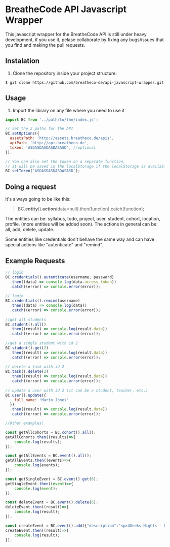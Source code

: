 # BreatheCode API Javascript Wrapper

This javascript wrapper for the BreatheCode API is still under heavy development, if you use it, pelase collaborate by fixing any bugs/issues that you find and making the pull requests.

## Instalation

1. Clone the repository inside your project structure:
```
$ git clone https://github.com/breatheco-de/api-javascript-wrapper.git
```

## Usage

1. Import the library on any file where you need to use it
```js
import BC from '../path/to/the/index.js';

// set the 2 paths for the API
BC.setOptions({
  assetsPath: 'http://assets.breatheco.de/apis',
  apiPath: 'http://api.breatheco.de',
  token: 'ASDASDASDASDASASD', //optional
});

// You can also set the token on a separate function, 
// it will be saved in the localStorage if the localStorage is available.
BC.setToken('ASDASDASDASDASASD');
```

## Doing a request
It's always going to be like this:

> BC.**entity**().**action**(data=null).then(function).catch(function);

The entities can be: syllabus, todo, project, user, student, cohort, location, profile. (more entities will be added soon).
The actions in general can be: all, add, delete, update.

Some entities like credentials don't behave the same way and can have special actions like "autenticate" and "remind".

## Example Requests
```js
// login
BC.credentials().autenticate(username, password) 
  .then((data) => console.log(data.access_token))
  .catch((error) => console.error(error)); 
  
// login
BC.credentials().remind(username) 
  .then((data) => console.log(data))
  .catch((error) => console.error(error)); 
  
//get all students
BC.student().all() 
  .then((result) => console.log(result.data))
  .catch((error) => console.error(error)); 
  
//get a single student with id 2
BC.student().get(2) 
  .then((result) => console.log(result.data))
  .catch((error) => console.error(error)); 
  
// delete a task with id 2
BC.task().delete(2) 
  .then((result) => console.log(result.data))
  .catch((error) => console.error(error)); 
  
// update a user with id 2 (it can be a student, teacher, etc.)
BC.user().update({
    full_name: 'Mario Jones'
  }) 
  .then((result) => console.log(result.data))
  .catch((error) => console.error(error)); 

//Other examples!

const getAllCohorts = BC.cohort().all();
getAllCohorts.then((results)=>{
    console.log(results);    
});

const getAllEvents = BC.event().all();
getAllEvents.then((events)=>{
    console.log(events);    
});

const getSingleEvent = BC.event().get(6);
getSingleEvent.then((event)=>{
    console.log(event);    
});

const deleteEvent = BC.event().delete(6);
deleteEvent.then((result)=>{
    console.log(result);    
});

const createEvent = BC.event().add({"description":"<p>4Geeks Nights - Learn to Code for Free Coding is no longer a dream. We are closing the gap and bringing coding to your life. A master platform, full oasd exercises and content, for free. To begin, we will give you free access to our Coding Introduction Program, where you will find everything you need to start your training as a software developer. HTML, CSS, Bootstrap, JavaScript and more. This is not only reading, videos, and tutorials, but tons of exercises and projects to work with.We have five -probably more- GREAT reasons why you should be in our 4Geeks Nights event on June 28th.- You will get FREE access to the Coding Intro Program and platform. Learn to Code has never been easy and better;- You will get free mentorship hours every week;- Our Career Support program speaks for itself. You will meet our Alumni; one of them will talk about his projects and experience at 4Geeks!- You will have fun while meeting our entire team &amp; office: Founders, instructors, partners and classroom spaces. Have a drink with us!- You will get the details about our Software Program.<\/p>","title":"4Geeks Nights: INFO+CODING+GAMES+DRINKS","url":"https:\/\/www.eventbrite.com\/e\/4geeks-nights-infocodinggamesdrinks-tickets-46847266435","capacity":"100","logo_url":"https:\/\/pbs.twimg.com\/profile_images\/930433054371434496\/v8GNrusZ_400x400.jpg","event_date":"2018-06-28 18:00:00","type":"intro_to_coding","address":"66 West Flagler Street #900, Miami, FL 33130","location_slug":"mdc-i","lang":"en","city_slug":"mia","banner_url":"http:\/\/placehold.it\/800x400","invite_only":"true","created_at":"2018-06-28 00:13:06","id":"6","status":"draft"});
createEvent.then((result)=>{
    console.log(result);    
});

```
